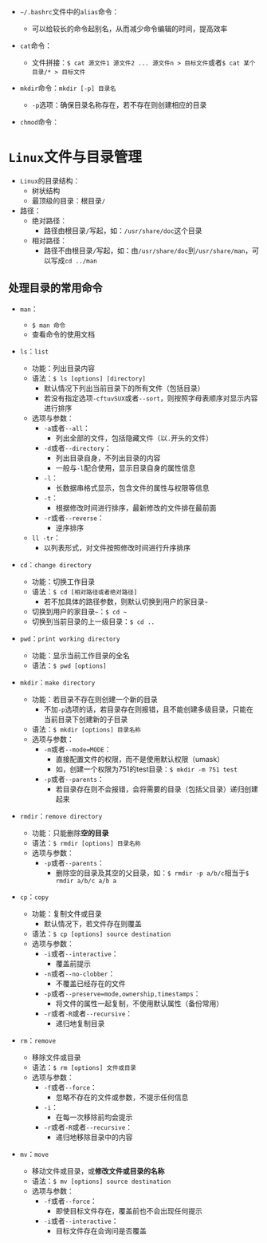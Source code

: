 * `~/.bashrc`文件中的`alias`命令：
  * 可以给较长的命令起别名，从而减少命令编辑的时间，提高效率


* `cat`命令：
  * 文件拼接：`$ cat 源文件1 源文件2 ... 源文件n > 目标文件`或者`$ cat 某个目录/* > 目标文件`




* `mkdir`命令：`mkdir [-p] 目录名`
  * `-p`选项：确保目录名称存在，若不存在则创建相应的目录




* `chmod`命令：



# `Linux`文件与目录管理
* `Linux`的目录结构：
  * 树状结构
  * 最顶级的目录：根目录`/`
* 路径：
  * 绝对路径：
    * 路径由根目录`/`写起，如：`/usr/share/doc`这个目录
  * 相对路径：
    * 路径不由根目录`/`写起，如：由`/usr/share/doc`到`/usr/share/man`，可以写成`cd ../man`

## 处理目录的常用命令
* `man`：
  * `$ man 命令`
  * 查看命令的使用文档

* `ls`：`list`
  * 功能：列出目录内容
  * 语法：`$ ls [options] [directory]`
    * 默认情况下列出当前目录下的所有文件（包括目录）
    * 若没有指定选项`-cftuvSUX`或者`--sort`，则按照字母表顺序对显示内容进行排序
  * 选项与参数：
    * `-a`或者`--all`：
      * 列出全部的文件，包括隐藏文件（以`.`开头的文件）
    * `-d`或者`--directory`：
      * 列出目录自身，不列出目录的内容
      * 一般与`-l`配合使用，显示目录自身的属性信息
    * `-l`：
      * 长数据串格式显示，包含文件的属性与权限等信息
    * `-t`：
      * 根据修改时间进行排序，最新修改的文件排在最前面
    * `-r`或者`--reverse`：
      * 逆序排序
  * `ll -tr`：
    * 以列表形式，对文件按照修改时间进行升序排序
  
* `cd`：`change directory`
  * 功能：切换工作目录
  * 语法：`$ cd [相对路径或者绝对路径]`
    * 若不加具体的路径参数，则默认切换到用户的家目录`~`
  * 切换到用户的家目录`~`：`$ cd ~`
  * 切换到当前目录的上一级目录：`$ cd ..`
 
* `pwd`：`print working directory`
  * 功能：显示当前工作目录的全名
  * 语法：`$ pwd [options]`

* `mkdir`：`make directory`
  * 功能：若目录不存在则创建一个新的目录
    * 不加`-p`选项的话，若目录存在则报错，且不能创建多级目录，只能在当前目录下创建新的子目录
  * 语法：`$ mkdir [options] 目录名称`
  * 选项与参数：
    * `-m`或者`--mode=MODE`：
      * 直接配置文件的权限，而不是使用默认权限（umask）
      * 如，创建一个权限为751的test目录：`$ mkdir -m 751 test`
    * `-p`或者`--parents`：
      * 若目录存在则不会报错，会将需要的目录（包括父目录）递归创建起来

* `rmdir`：`remove directory`
  * 功能：只能删除**空的目录**
  * 语法：`$ rmdir [options] 目录名称`
  * 选项与参数：
    * `-p`或者`--parents`：
      * 删除空的目录及其空的父目录，如：`$ rmdir -p a/b/c`相当于`$ rmdir a/b/c a/b a`

* `cp`：`copy`
  * 功能：复制文件或目录
    * 默认情况下，若文件存在则覆盖
  * 语法：`$ cp [options] source destination`
  * 选项与参数：
    * `-i`或者`--interactive`：
      * 覆盖前提示
    * `-n`或者`--no-clobber`：
      * 不覆盖已经存在的文件
    * `-p`或者`--preserve=mode,ownership,timestamps`：
      * 将文件的属性一起复制，不使用默认属性（备份常用）
    * `-r`或者`-R`或者`--recursive`：
      * 递归地复制目录

* `rm`：`remove`
  * 移除文件或目录
  * 语法：`$ rm [options] 文件或目录`
  * 选项与参数：
    * `-f`或者`--force`：
      * 忽略不存在的文件或参数，不提示任何信息
    * `-i`：
      * 在每一次移除前均会提示
    * `-r`或者`-R`或者`--recursive`：
      * 递归地移除目录中的内容

* `mv`：`move`
  * 移动文件或目录，或**修改文件或目录的名称**
  * 语法：`$ mv [options] source destination`
  * 选项与参数：
    * `-f`或者`--force`：
      * 即使目标文件存在，覆盖前也不会出现任何提示
    * `-i`或者`--interactive`：
      * 目标文件存在会询问是否覆盖
